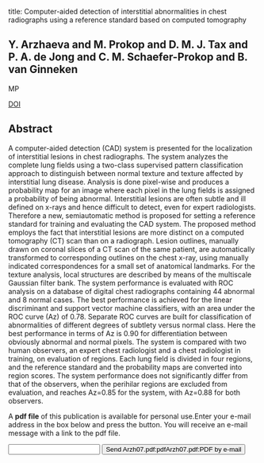 title: Computer-aided detection of interstitial abnormalities in chest radiographs using a reference standard based on computed tomography

## Y. Arzhaeva and M. Prokop and D. M. J. Tax and P. A. de Jong and C. M. Schaefer-Prokop and B. van Ginneken
MP

<a href="https://doi.org/10.1118/1.2795672">DOI</a>

## Abstract
A computer-aided detection (CAD) system is presented for the localization of interstitial lesions in chest radiographs. The system analyzes the complete lung fields using a two-class supervised pattern classification approach to distinguish between normal texture and texture affected by interstitial lung disease. Analysis is done pixel-wise and produces a probability map for an image where each pixel in the lung fields is assigned a probability of being abnormal. Interstitial lesions are often subtle and ill defined on x-rays and hence difficult to detect, even for expert radiologists. Therefore a new, semiautomatic method is proposed for setting a reference standard for training and evaluating the CAD system. The proposed method employs the fact that interstitial lesions are more distinct on a computed tomography (CT) scan than on a radiograph. Lesion outlines, manually drawn on coronal slices of a CT scan of the same patient, are automatically transformed to corresponding outlines on the chest x-ray, using manually indicated correspondences for a small set of anatomical landmarks. For the texture analysis, local structures are described by means of the multiscale Gaussian filter bank. The system performance is evaluated with ROC analysis on a database of digital chest radiographs containing 44 abnormal and 8 normal cases. The best performance is achieved for the linear discriminant and support vector machine classifiers, with an area under the ROC curve (Az) of 0.78. Separate ROC curves are built for classification of abnormalities of different degrees of subtlety versus normal class. Here the best performance in terms of Az is 0.90 for differentiation between obviously abnormal and normal pixels. The system is compared with two human observers, an expert chest radiologist and a chest radiologist in training, on evaluation of regions. Each lung field is divided in four regions, and the reference standard and the probability maps are converted into region scores. The system performance does not significantly differ from that of the observers, when the perihilar regions are excluded from evaluation, and reaches Az=0.85 for the system, with Az=0.88 for both observers.

A <b>pdf file</b> of this publication is available for personal use.Enter your e-mail address in the box below and press the button. You will receive an e-mail message with a link to the pdf file.
<form action="sender.php">  <input type="text" name="email">  <input type="submit" value="Send Arzh07.pdf:pdfArzh07.pdf:PDF by e-mail"></form>